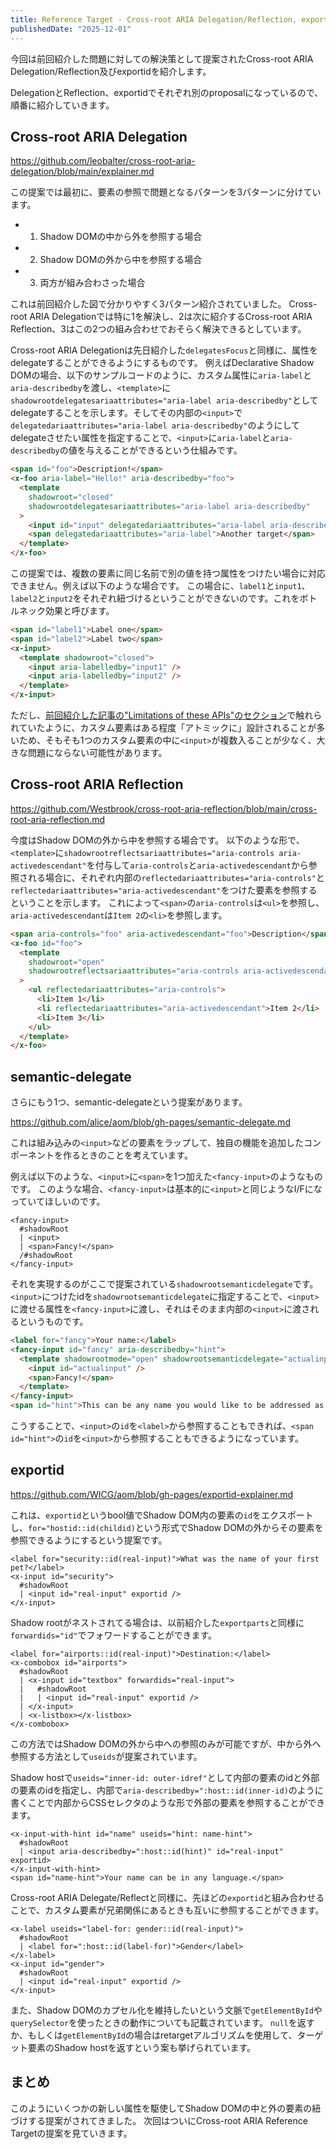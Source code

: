 ```yaml
---
title: Reference Target - Cross-root ARIA Delegation/Reflection, exportid
publishedDate: "2025-12-01"
---
```


今回は前回紹介した問題に対しての解決策として提案されたCross-root ARIA Delegation/Reflection及びexportidを紹介します。

DelegationとReflection、exportidでそれぞれ別のproposalになっているので、順番に紹介していきます。

## Cross-root ARIA Delegation

https://github.com/leobalter/cross-root-aria-delegation/blob/main/explainer.md

この提案では最初に、要素の参照で問題となるパターンを3パターンに分けています。

- 1. Shadow DOMの中から外を参照する場合
- 2. Shadow DOMの外から中を参照する場合
- 3. 両方が組み合わさった場合

これは前回紹介した図で分かりやすく3パターン紹介されていました。
Cross-root ARIA Delegationでは特に1を解決し、2は次に紹介するCross-root ARIA Reflection、3はこの2つの組み合わせでおそらく解決できるとしています。

 Cross-root ARIA Delegationは先日紹介した`delegatesFocus`と同様に、属性をdelegateすることができるようにするものです。
例えばDeclarative Shadow DOMの場合、以下のサンプルコードのように、カスタム属性に`aria-label`と`aria-describedby`を渡し、`<template>`に`shadowrootdelegatesariaattributes="aria-label aria-describedby"`としてdelegateすることを示します。そしてその内部の`<input>`で`delegatedariaattributes="aria-label aria-describedby"`のようにしてdelegateさせたい属性を指定することで、`<input>`に`aria-label`と`aria-describedby`の値を与えることができるという仕組みです。

```html
<span id="foo">Description!</span>
<x-foo aria-label="Hello!" aria-describedby="foo">
  <template
    shadowroot="closed"
    shadowrootdelegatesariaattributes="aria-label aria-describedby"
  >
    <input id="input" delegatedariaattributes="aria-label aria-describedby" />
    <span delegatedariaattributes="aria-label">Another target</span>
  </template>
</x-foo>
```

この提案では、複数の要素に同じ名前で別の値を持つ属性をつけたい場合に対応できません。例えば以下のような場合です。
この場合に、`label1`と`input1`、`label2`と`input2`をそれぞれ紐づけるということができないのです。これをボトルネック効果と呼びます。

```html
<span id="label1">Label one</span>
<span id="label2">Label two</span>
<x-input>
  <template shadowroot="closed">
    <input aria-labelledby="input1" />
    <input aria-labelledby="input2" />
  </template>
</x-input>
```

ただし、[前回紹介した記事の"Limitations of these APIs"のセクション](https://alice.pages.igalia.com/blog/how-shadow-dom-and-accessibility-are-in-conflict/#limitations-of-these-apis)で触れられていたように、カスタム要素はある程度「アトミックに」設計されることが多いため、そもそも1つのカスタム要素の中に`<input>`が複数入ることが少なく、大きな問題にならない可能性があります。

## Cross-root ARIA Reflection

https://github.com/Westbrook/cross-root-aria-reflection/blob/main/cross-root-aria-reflection.md

今度はShadow DOMの外から中を参照する場合です。
以下のような形で、`<template>`に`shadowrootreflectsariaattributes="aria-controls aria-activedescendant"`を付与して`aria-controls`と`aria-activedescendant`から参照される場合に、それぞれ内部の`reflectedariaattributes="aria-controls"`と`reflectedariaattributes="aria-activedescendant"`をつけた要素を参照するということを示します。
これによって`<span>`の`aria-controls`は`<ul>`を参照し、`aria-activedescendant`は`Item 2`の`<li>`を参照します。

```html
<span aria-controls="foo" aria-activedescendant="foo">Description</span>
<x-foo id="foo">
  <template
    shadowroot="open"
    shadowrootreflectsariaattributes="aria-controls aria-activedescendant"
  >
    <ul reflectedariaattributes="aria-controls">
      <li>Item 1</li>
      <li reflectedariaattributes="aria-activedescendant">Item 2</li>
      <li>Item 3</li>
    </ul>
  </template>
</x-foo>
```

## semantic-delegate

さらにもう1つ、semantic-delegateという提案があります。

https://github.com/alice/aom/blob/gh-pages/semantic-delegate.md

これは組み込みの`<input>`などの要素をラップして、独自の機能を追加したコンポーネントを作るときのことを考えています。

例えば以下のような、`<input>`に`<span>`を1つ加えた`<fancy-input>`のようなものです。
このような場合、`<fancy-input>`は基本的に`<input>`と同じようなI/Fになっていてほしいのです。

```
<fancy-input>
  #shadowRoot
  | <input>
  | <span>Fancy!</span>
  /#shadowRoot
</fancy-input>
```

それを実現するのがここで提案されている`shadowrootsemanticdelegate`です。
`<input>`につけたidを`shadowrootsemanticdelegate`に指定することで、`<input>`に渡せる属性を`<fancy-input>`に渡し、それはそのまま内部の`<input>`に渡されるというものです。

```html
<label for="fancy">Your name:</label>
<fancy-input id="fancy" aria-describedby="hint">
  <template shadowrootmode="open" shadowrootsemanticdelegate="actualinput">
    <input id="actualinput" />
    <span>Fancy!</span>
  </template>
</fancy-input>
<span id="hint">This can be any name you would like to be addressed as.</span>
```

こうすることで、`<input>`の`id`を`<label>`から参照することもできれば、`<span id="hint">`の`id`を`<input>`から参照することもできるようになっています。

## exportid

https://github.com/WICG/aom/blob/gh-pages/exportid-explainer.md

これは、`exportid`というbool値でShadow DOM内の要素の`id`をエクスポートし、`for="hostid::id(childid)`という形式でShadow DOMの外からその要素を参照できるようにするという提案です。

```
<label for="security::id(real-input)">What was the name of your first pet?</label>
<x-input id="security">
  #shadowRoot
  | <input id="real-input" exportid />
</x-input>
```

Shadow rootがネストされてる場合は、以前紹介した`exportparts`と同様に`forwardids="id"`でフォワードすることができます。

```
<label for="airports::id(real-input)">Destination:</label>
<x-combobox id="airports">
  #shadowRoot
  | <x-input id="textbox" forwardids="real-input">
  |   #shadowRoot
  |   | <input id="real-input" exportid />
  | </x-input>
  | <x-listbox></x-listbox>
</x-combobox>
```

この方法ではShadow DOMの外から中への参照のみが可能ですが、中から外へ参照する方法として`useids`が提案されています。

Shadow hostで`useids="inner-id: outer-idref"`として内部の要素のidと外部の要素のidを指定し、内部で`aria-describedby=":host::id(inner-id)`のように書くことで内部からCSSセレクタのような形で外部の要素を参照することができます。

```
<x-input-with-hint id="name" useids="hint: name-hint">
  #shadowRoot
  | <input aria-describedby=":host::id(hint)" id="real-input" exportid>
</x-input-with-hint>
<span id="name-hint">Your name can be in any language.</span>
```

Cross-root ARIA Delegate/Reflectと同様に、先ほどの`exportid`と組み合わせることで、カスタム要素が兄弟関係にあるときも互いに参照することができます。

```
<x-label useids="label-for: gender::id(real-input)">
  #shadowRoot
  | <label for=":host::id(label-for)">Gender</label>
</x-label>
<x-input id="gender">
  #shadowRoot
  | <input id="real-input" exportid />
</x-input>
```

また、Shadow DOMのカプセル化を維持したいという文脈で`getElementById`や`querySelector`を使ったときの動作についても記載されています。
`null`を返すか、もしくは`getElementById`の場合はretargetアルゴリズムを使用して、ターゲット要素のShadow hostを返すという案も挙げられています。

## まとめ

このようにいくつかの新しい属性を駆使してShadow DOMの中と外の要素の紐づけする提案がされてきました。
次回はついにCross-root ARIA Reference Targetの提案を見ていきます。
